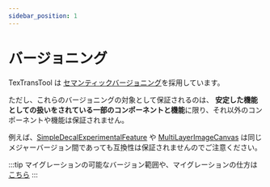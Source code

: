 ```yaml
---
sidebar_position: 1
---
```


# バージョニング

TexTransTool は [セマンティックバージョニング](https://semver.org/lang/ja/)を採用しています。

ただし、これらのバージョニングの対象として保証されるのは、
**安定した機能としての扱いをされている一部のコンポーネントと機能**に限り、それ以外のコンポーネントや機能は保証されません。

例えば、[SimpleDecalExperimentalFeature](/docs/Reference/SimpleDecal/SimpleDecalExperimentalFeature.md) や [MultiLayerImageCanvas](/docs/Reference/MultiLayerImageCanvas) は同じメジャーバージョン間であっても互換性は保証されませんのでご注意ください。

:::tip
マイグレーションの可能なバージョン範囲や、マイグレーションの仕方は [こちら](/docs/Reference/EditorWindow/Migrator.md)
:::
